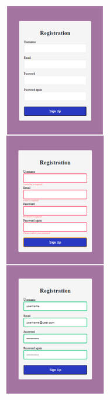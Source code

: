 <div align= "center">
<img src="/images_readme/1.png" style="height:350px"/>
<img src="/images_readme/2.png" style="height:350px"/>
<img src="/images_readme/3.png" style="height:350px"/>
</div>  
